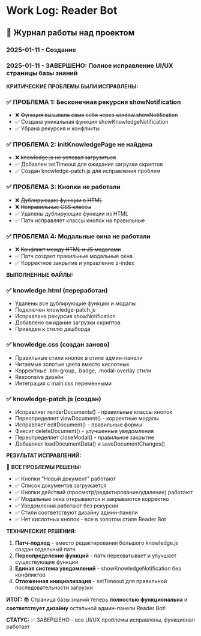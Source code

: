 # Work Log: Reader Bot

## 📅 Журнал работы над проектом

### 2025-01-11 - Создание

### 2025-01-11 - ЗАВЕРШЕНО: Полное исправление UI/UX страницы базы знаний

**КРИТИЧЕСКИЕ ПРОБЛЕМЫ БЫЛИ ИСПРАВЛЕНЫ:**

### ✅ ПРОБЛЕМА 1: Бесконечная рекурсия showNotification 
- ❌ ~~Функция вызывала сама себя через window.showNotification~~
- ✅ Создана уникальная функция showKnowledgeNotification
- ✅ Убрана рекурсия и конфликты

### ✅ ПРОБЛЕМА 2: initKnowledgePage не найдена
- ❌ ~~knowledge.js не успевал загрузиться~~
- ✅ Добавлен setTimeout для ожидания загрузки скриптов
- ✅ Создан knowledge-patch.js для исправления проблем

### ✅ ПРОБЛЕМА 3: Кнопки не работали
- ❌ ~~Дублирующие функции в HTML~~
- ❌ ~~Неправильные CSS классы~~
- ✅ Удалены дублирующие функции из HTML
- ✅ Патч исправляет классы кнопок на правильные

### ✅ ПРОБЛЕМА 4: Модальные окна не работали
- ❌ ~~Конфликт между HTML и JS модалами~~
- ✅ Патч создает правильные модальные окна
- ✅ Корректное закрытие и управление z-index

**ВЫПОЛНЕННЫЕ ФАЙЛЫ:**

### ✅ knowledge.html (переработан)
- Удалены все дублирующие функции и модалы
- Подключен knowledge-patch.js
- Исправлена рекурсия showNotification
- Добавлено ожидание загрузки скриптов
- Приведен к стилю дашборда

### ✅ knowledge.css (создан заново)
- Правильные стили кнопок в стиле админ-панели
- Читаемые золотые цвета вместо кислотных
- Корректные .btn-group, .badge, .modal-overlay стили
- Responsive дизайн
- Интеграция с main.css переменными

### ✅ knowledge-patch.js (создан)
- Исправляет renderDocuments() - правильные классы кнопок
- Переопределяет viewDocument() - корректные модалы
- Исправляет editDocument() - правильные формы
- Фиксит deleteDocument() - улучшенные уведомления
- Переопределяет closeModal() - правильное закрытие
- Добавляет loadDocumentData() и saveDocumentChanges()

**РЕЗУЛЬТАТ ИСПРАВЛЕНИЙ:**

🎉 **ВСЕ ПРОБЛЕМЫ РЕШЕНЫ:**
- ✅ Кнопки "Новый документ" работают
- ✅ Список документов загружается
- ✅ Кнопки действий (просмотр/редактирование/удаление) работают
- ✅ Модальные окна открываются и закрываются корректно
- ✅ Уведомления работают без рекурсии
- ✅ Стили соответствуют дизайну админ-панели
- ✅ Нет кислотных кнопок - все в золотом стиле Reader Bot

**ТЕХНИЧЕСКИЕ РЕШЕНИЯ:**
1. **Патч-подход** - вместо редактирования большого knowledge.js создан отдельный патч
2. **Переопределение функций** - патч перехватывает и улучшает существующие функции
3. **Единая система уведомлений** - showKnowledgeNotification без конфликтов
4. **Отложенная инициализация** - setTimeout для правильной последовательности загрузки

**ИТОГ:**
📚 Страница базы знаний теперь **полностью функциональна** и **соответствует дизайну** остальной админ-панели Reader Bot!

**СТАТУС:** ✅ ЗАВЕРШЕНО - все UI/UX проблемы исправлены, функционал работает
